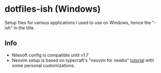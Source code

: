 # dotfiles-ish (Windows)

Setup files for various applications I used to use on Windows, hence the "-ish" in the title.

## Info

- Nilesoft config is compatible until v1.7
- Neovim setup is based on typecraft's "neovim for newbs" [tutorial](https://github.com/cpow/neovim-for-newbs) with some personal customizations.
